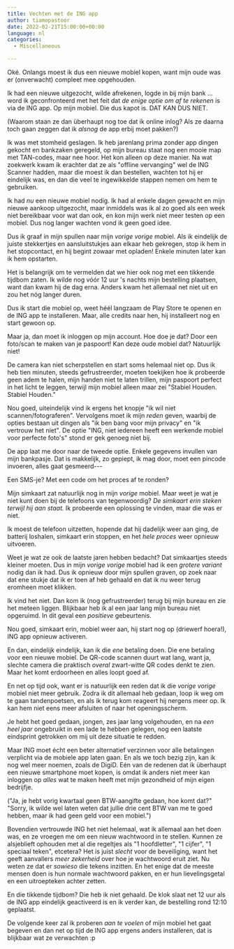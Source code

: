 ```yaml
---
title: Vechten met de ING app
author: tiamopastoor
date: 2022-02-21T15:00:00+00:00
language: nl
categories:
  - Miscellaneous

---
```

Oké. Onlangs moest ik dus een nieuwe mobiel kopen, want mijn oude was er (onverwacht) compleet mee opgehouden.

Ik had een nieuwe uitgezocht, wilde afrekenen, logde in bij mijn bank ... word ik geconfronteerd met het feit dat _de enige optie om af te rekenen_ is via de ING app. Op mijn mobiel. Die dus kapot is. DAT KAN DUS NIET.

(Waarom staan ze dan überhaupt nog toe dat ik online inlog? Als ze daarna toch gaan zeggen dat ik _alsnog_ de app erbij moet pakken?)

Ik was met stomheid geslagen. Ik heb jarenlang prima zonder app dingen gekocht en bankzaken geregeld, op mijn bureau staat nog een mooie map met TAN-codes, maar nee hoor. Het kon alleen op deze manier. Na wat zoekwerk kwam ik erachter dat ze als "offline vervanging" wel de ING Scanner hadden, maar die moest ik dan bestellen, wachten tot hij er eindelijk was, en dan die veel te ingewikkelde stappen nemen om hem te gebruiken.

Ik had _nu_ een nieuwe mobiel nodig. Ik had al enkele dagen gewacht en mijn nieuwe aankoop uitgezocht, maar inmiddels was ik al zo goed als een week niet bereikbaar voor wat dan ook, en kon mijn werk niet meer testen op een mobiel. Dus nog langer wachten vond ik geen goed idee.

Dus ik graaf in mijn spullen naar mijn _vorige vorige_ mobiel. Als ik eindelijk de juiste stekkertjes en aansluitstukjes aan elkaar heb gekregen, stop ik hem in het stopcontact, en hij begint zowaar met opladen! Enkele minuten later kan ik hem opstarten.

Het is belangrijk om te vermelden dat we hier ook nog met een tikkende tijdbom zaten. Ik wilde nog vóór 12 uur 's nachts mijn bestelling plaatsen, want dan kwam hij de dag erna. Anders kwam het allemaal net niet uit en zou het nóg langer duren.

Dus ik start die mobiel op, weet héél langzaam de Play Store te openen en de ING app te installeren. Maar, alle credits naar hen, hij installeert nog en start gewoon op.

Maar ja, dan moet ik inloggen op mijn account. Hoe doe je dat? Door een foto/scan te maken van je paspoort! Kan deze oude mobiel dat? Natuurlijk niet!

De camera kan niet scherpstellen en start soms helemaal niet op. Dus ik heb tien minuten, steeds gefrustreerder, moeten toekijken hoe ik probeerde geen adem te halen, mijn handen niet te laten trillen, mijn paspoort perfect in het licht te leggen, terwijl mijn mobiel alleen maar zei "Stabiel Houden. Stabiel Houden."

Nou goed, uiteindelijk vind ik ergens het knopje "ik wil niet scannen/fotograferen". Vervolgens moet ik mijn _reden_ geven, waarbij de opties bestaan uit dingen als "ik ben bang voor mijn privacy" en "ik vertrouw het niet". De optie "ING, niet iedereen heeft een werkende mobiel voor perfecte foto's" stond er gek genoeg niet bij.

De app laat me door naar de tweede optie. Enkele gegevens invullen van mijn bankpasje. Dat is makkelijk, zo gepiept, ik mag door, moet een pincode invoeren, alles gaat gesmeerd---

Een SMS-je? Met een code om het proces af te ronden?

Mijn simkaart zat natuurlijk nog in mijn _vorige_ mobiel. Maar weet je wat je niet kunt doen bij de telefoons van tegenwoordig? _De simkaart erin steken terwijl hij aan staat._ Ik probeerde een oplossing te vinden, maar die was er niet.

Ik moest de telefoon uitzetten, hopende dat hij dadelijk weer aan ging, de batterij loshalen, simkaart erin stoppen, en het _hele proces_ weer opnieuw uitvoeren. 

Weet je wat ze ook de laatste jaren hebben bedacht? Dat simkaartjes steeds kleiner moeten. Dus in mijn _vorige vorige_ mobiel had ik een _grotere variant_ nodig dan ik had. Dus ik opnieuw door mijn spullen graven, op zoek naar dat ene stukje dat ik er toen af heb gehaald en dat ik nu weer terug eromheen moet klikken.

Ik vind het niet. Dan kom ik (nog gefrustreerder) terug bij mijn bureau en zie het meteen liggen. Blijkbaar heb ik al een jaar lang mijn bureau niet opgeruimd. In dit geval een _positieve_ gebeurtenis.

Nou goed, simkaart erin, mobiel weer aan, hij start nog op (driewerf hoera!), ING app opnieuw activeren.

En dan, eindelijk eindelijk, kan ik die _ene_ betaling doen. Die ene betaling voor een nieuwe mobiel. De QR-code scannen duurt wat lang, want ja, slechte camera die praktisch _overal_ zwart-witte QR codes denkt te zien. Maar het komt erdoorheen en alles loopt goed af.

En net op tijd ook, want er is natuurlijk een reden dat ik die _vorige vorige_ mobiel niet meer gebruik. Zodra ik dit allemaal heb gedaan, loop ik weg om te gaan tandenpoetsen, en als ik terug kom reageert hij nergens meer op. Ik kan hem niet eens meer afsluiten of naar het openingsscherm. 

Je hebt het goed gedaan, jongen, zes jaar lang volgehouden, en na _een heel jaar_ ongebruikt in een lade te hebben gelegen, nog een laatste eindsprint getrokken om mij uit deze situatie te redden.

Maar ING moet écht een beter alternatief verzinnen voor alle betalingen verplicht via de mobiele app laten gaan. En als we toch bezig zijn, kan ik nog wel meer noemen, zoals de DigiD. Eén van de redenen dat ik überhaupt een nieuwe smartphone moet kopen, is omdat ik anders niet meer kan inloggen op _alles_ wat te maken heeft met mijn gezondheid of mijn eigen bedrijfje. 

("Ja, je hebt vorig kwartaal geen BTW-aangifte gedaan, hoe komt dat?" "Sorry, ik wilde wel laten weten dat jullie drie cent BTW van me te goed hebben, maar ik had geen geld voor een mobiel.")

Bovendien vertrouwde ING het niet helemaal, wat ik allemaal aan het doen was, en ze vroegen me om een nieuw wachtwoord in te stellen. Kunnen ze alsjeblieft ophouden met al die regeltjes als "1 hoofdletter", "1 cijfer", "1 speciaal teken", etcetera? Het is juist _slecht_ voor de beveiliging, want het geeft aanvallers _meer zekerheid_ over hoe je wachtwoord eruit ziet. Nu weten ze dat er _sowieso_ die tekens inzitten. En het enige dat de meeste mensen doen is hun normale wachtwoord pakken, en er hun lievelingsgetal en een uitroepteken achter zetten.

En die tikkende tijdbom? Die heb ik niet gehaald. De klok slaat net 12 uur als de ING app eindelijk geactiveerd is en ik verder kan, de bestelling rond 12:10 geplaatst.

De volgende keer zal ik proberen _aan te voelen_ of mijn mobiel het gaat begeven en dan net op tijd de ING app ergens anders installeren, dat is blijkbaar wat ze verwachten :p